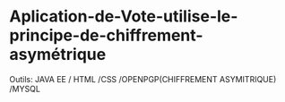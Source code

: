 # Aplication-de-Vote-utilise-le-principe-de-chiffrement-asymétrique


Outils: JAVA EE / HTML /CSS /OPENPGP(CHIFFREMENT ASYMITRIQUE) /MYSQL

